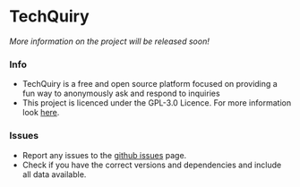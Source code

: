 # TechQuiry

*More information on the project will be released soon!*

### Info
- TechQuiry is a free and open source platform focused on providing a fun way to anonymously ask and respond to inquiries
- This project is licenced under the GPL-3.0 Licence. For more information look [here](LICENSE.md).

### Issues
- Report any issues to the [github issues](../../issues) page.
- Check if you have the correct versions and dependencies and include all data available.
